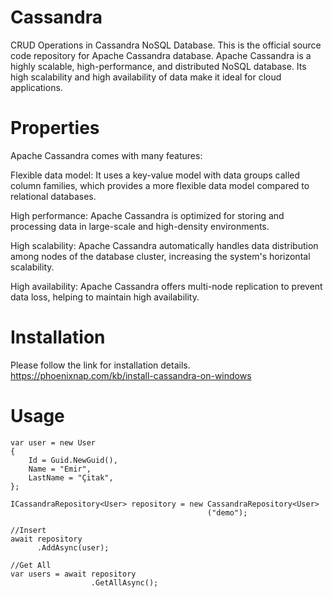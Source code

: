 # Cassandra
CRUD Operations in Cassandra NoSQL Database.
This is the official source code repository for Apache Cassandra database. Apache Cassandra is a highly scalable, high-performance, and distributed NoSQL database. Its high scalability and high availability of data make it ideal for cloud applications.

# Properties
Apache Cassandra comes with many features:

Flexible data model: It uses a key-value model with data groups called column families, which provides a more flexible data model compared to relational databases.

High performance: Apache Cassandra is optimized for storing and processing data in large-scale and high-density environments.

High scalability: Apache Cassandra automatically handles data distribution among nodes of the database cluster, increasing the system's horizontal scalability.

High availability: Apache Cassandra offers multi-node replication to prevent data loss, helping to maintain high availability.

# Installation
Please follow the link for installation details. https://phoenixnap.com/kb/install-cassandra-on-windows

# Usage
```
var user = new User
{
    Id = Guid.NewGuid(),
    Name = "Emir",
    LastName = "Çitak",
};

ICassandraRepository<User> repository = new CassandraRepository<User>
                                            ("demo");

//Insert
await repository
      .AddAsync(user);

//Get All
var users = await repository
                  .GetAllAsync();
```

